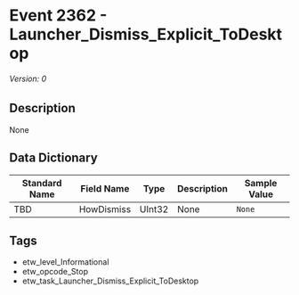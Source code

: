 # Event 2362 - Launcher_Dismiss_Explicit_ToDesktop
###### Version: 0

## Description
None

## Data Dictionary
|Standard Name|Field Name|Type|Description|Sample Value|
|---|---|---|---|---|
|TBD|HowDismiss|UInt32|None|`None`|

## Tags
* etw_level_Informational
* etw_opcode_Stop
* etw_task_Launcher_Dismiss_Explicit_ToDesktop